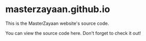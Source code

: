 # masterzayaan.github.io
This is the MasterZayaan website's source code.

You can view the source code here. Don't forget to check it out!
